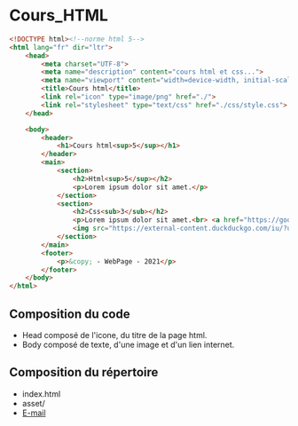 # Cours_HTML

```html
<!DOCTYPE html><!--norme html 5-->
<html lang="fr" dir="ltr">
    <head>
        <meta charset="UTF-8">
        <meta name="description" content="cours html et css...">
        <meta name="viewport" content="width=device-width, initial-scale=1.0">
        <title>Cours html</title>
        <link rel="icon" type="image/png" href="./">
        <link rel="stylesheet" type="text/css" href="./css/style.css">
    </head>

    <body>
        <header>
            <h1>Cours html<sup>5</sup></h1>
        </header>
        <main>
            <section>
                <h2>Html<sup>5</sup></h2>
                <p>Lorem ipsum dolor sit amet.</p>
            </section>
            <section>
                <h2>Css<sub>3</sub></h2>
                <p>Lorem ipsum dolor sit amet.<br> <a href="https://google.com/search?query=html" title="lien pour html">Cours html</a></p>
                <img src="https://external-content.duckduckgo.com/iu/?u=https%3A%2F%2Ftse4.mm.bing.net%2Fth%3Fid%3DOIF.YpXow1ZG9lE9kkWhNLU1mA%26pid%3DApi&f=1" alt="logo html">
            </section>
        </main>
        <footer>
            <p>&copy; - WebPage - 2021</p>
        </footer>
    </body>
</html>
```
## Composition du code
* Head composé de l'icone, du titre de la page html.
* Body composé de texte, d'une image et d'un lien internet.

## Composition du répertoire
* index.html
* asset/
* [E-mail](ewan.angoujard@gmail.com)